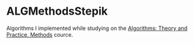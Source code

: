 # ALGMethodsStepik

Algorithms I implemented while studying on the [Algorithms: Theory and Practice. Methods](https://stepik.org/course/217) cource. 
